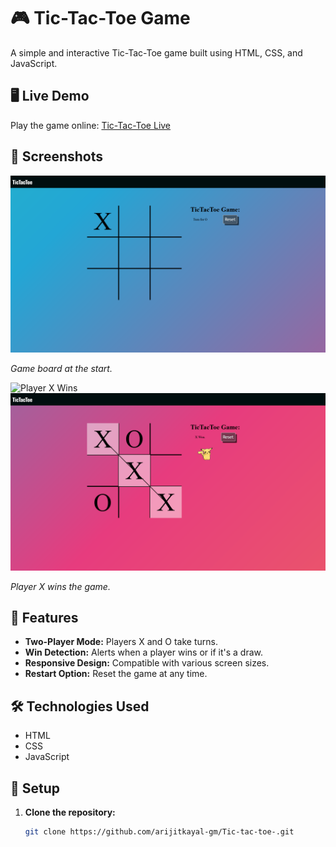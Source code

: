 # 🎮 Tic-Tac-Toe Game

A simple and interactive Tic-Tac-Toe game built using HTML, CSS, and JavaScript.

## 🖥️ Live Demo

Play the game online: [Tic-Tac-Toe Live](https://arijitkayal-gm.github.io/Tic-tac-toe-/)

## 📸 Screenshots

![Game Start](screenshots/game_ongoing.png)

*Game board at the start.*

![Player X Wins](screenshots/game_win_pc.png.png)
![Player X Wins](screenshots/game_win_mobile.png)

*Player X wins the game.*

## 🚀 Features

- **Two-Player Mode:** Players X and O take turns.
- **Win Detection:** Alerts when a player wins or if it's a draw.
- **Responsive Design:** Compatible with various screen sizes.
- **Restart Option:** Reset the game at any time.

## 🛠️ Technologies Used

- HTML
- CSS
- JavaScript

## 🔧 Setup

1. **Clone the repository:**
   ```bash
   git clone https://github.com/arijitkayal-gm/Tic-tac-toe-.git
